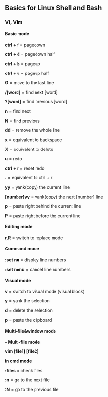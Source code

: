 ## Basics for Linux Shell and Bash
### Vi, Vim

#### Basic mode

**ctrl + f** = pagedown

**ctrl + d** = pagedown half

**ctrl + b** = pageup

**ctrl + u** = pageup half

**G** = move to the last line

**/[word]** = find next [word]

**?[word]** = find previous [word]

**n** = find next

**N** = find previous

**dd** = remove the whole line

**x** = equivalent to backspace

**X** = equivalent to delete

**u** = redo

**ctrl + r** = reset redo

**.** = equivalent to ctrl + r

**yy** = yank(copy) the current line

**[number]yy** = yank(copy) the next [number] line

**p** = paste right behind the current line

**P** = paste right before the current line

#### Editing mode

**r,R** = switch to replace mode

#### Command mode

**:set nu** = display line numbers

**:set nonu** = cancel line numbers

#### Visual mode
**v** = switch to visual mode (visual block)

**y** = yank the selection

**d** = delete the selection

**p** = paste the clipboard

#### Multi-file&window mode

**- Multi-file mode**

**vim [file1] [file2]**

**in cmd mode**

**:files** = check files

**:n** = go to the next file

**:N** = go to the previous file









